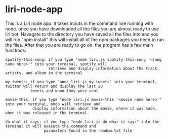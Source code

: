 # liri-node-app
This is a Liri node app.
it takes inputs in the command line running with node.
once you have downloaded all the files you are almost ready to use liri bot.
Navagate to the directory you have saved all the files into and you will run "npm install"
this will install all of the npm packages you need to run the files.
After that you are ready to go on.
the program has a few main functions:

    spotify-this-song: if you type "node liri.js spotify-this-song '<song name here>'" into your terminal, spotify will
                       retrieve and display information about the track, artists, and album in the terminal
    
    my-tweets: if you type "node liri.js my-tweets" into your terminal, twitter will return and display the last 20 
               tweets and when they were sent
               
    movie-this: if you type "node liri.js movie-this '<movie name here>'" into your terminal, omdb will retrieve and 
                display information about the movie, where it was made, when it was released in the terminal.
                
    do-what-it-says: if you type "node liri.js do-what-it-says" into the terminal it will execute the command and 
                     paramaters found in the random.txt file
